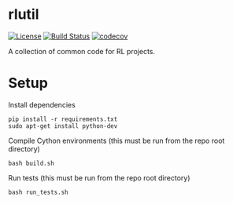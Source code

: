 # rlutil

[![License](https://img.shields.io/badge/License-Apache%202.0-blue.svg)](https://opensource.org/licenses/Apache-2.0)
[![Build Status](https://travis-ci.org/justinjfu/rlutil.svg?branch=master)](https://travis-ci.org/justinjfu/rlutil)
[![codecov](https://codecov.io/gh/justinjfu/rlutil/branch/master/graph/badge.svg)](https://codecov.io/gh/justinjfu/rlutil)

A collection of common code for RL projects.

# Setup
Install dependencies
```
pip install -r requirements.txt
sudo apt-get install python-dev
```

Compile Cython environments (this must be run from the repo root directory)
```
bash build.sh
```

Run tests (this must be run from the repo root directory)
```
bash run_tests.sh
```
